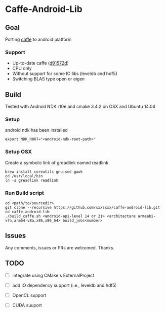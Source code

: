 Caffe-Android-Lib
===============
## Goal
Porting [caffe](https://github.com/BVLC/caffe) to android platform

### Support
* Up-to-date caffe ([d91572d](https://github.com/BVLC/caffe/commit/d91572da2ea5e63c9eaacaf013dfbcbc0ada5f67))
* CPU only
* Without support for some IO libs (leveldb and hdf5)
* Switching BLAS type  open or eigen

## Build
Tested with Android NDK r10e and cmake 3.4.2 on OSX and Ubuntu 14.04

### Setup
android ndk has been installed

```shell
export NDK_ROOT="<android-ndk-root-path>"
```

### Setup OSX

Create a symbolic link of greadlink named readlink
```shell
brew install coreutils gnu-sed gawk
cd /usr/local/bin
ln -s greadlink readlink
```

### Run Build script

```shell
cd <path/to/sourcedir>
git clone --recursive https://github.com/xxxzxxx/caffe-android-lib.git
cd caffe-android-lib
./build_caffe.sh <android-api-level 14 or 21> <architecture armeabi-v7a,arm64-v8a,x86,x86_64> build_jobs<number>
```

## Issues

Any comments, issues or PRs are welcomed.
Thanks.

## TODO
- [ ] integrate using CMake's ExternalProject
- [ ] add IO dependency support (i.e., leveldb and hdf5)
- [ ] OpenCL support
- [ ] CUDA suuport

